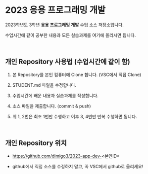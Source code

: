# 2023 응용 프로그래밍 개발

2023학년도 3학년 <b>응용 프로그래밍 개발</b> 수업 소스 저장소입니다.

수업시간에 같이 공부한 내용과 모든 실습과제를 여기에 올리시면 됩니다.

<br/>


## 개인 Repository 사용법 (수업시간에 같이 함)

1. 본 Repository를 본인 컴퓨터에 Clone 합니다. (VSC에서 직접 Clone)

2. STUDENT.md 파일을 수정합니다.

3. 수업시간에 배운 내용과 실습과제를 작성합니다.

4. 소스 파일을 제출합니다. (commit & push)

5. 위 1, 2번은 최초 1번만 수행하고 이후 3, 4번만 반복 수행하면 됩니다.

<br/>


## 개인 Repository 위치

* https://github.com/dimigo3/2023-app-dev-<본인ID>

* github에서 직접 소스를 수정하지 말고, 꼭 VSC에서 github로 올리세요!
